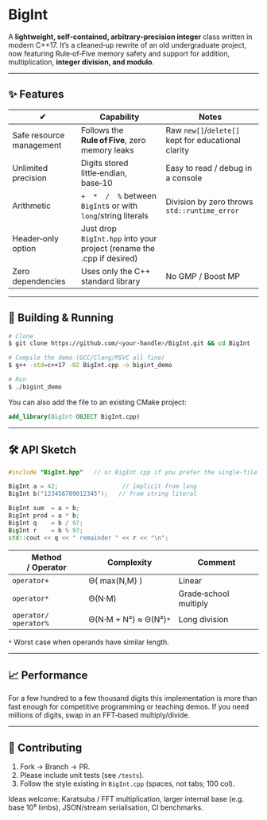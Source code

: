 # BigInt  

A **lightweight, self‑contained, arbitrary‑precision integer** class written in modern C++17. It’s a cleaned‑up rewrite of an old undergraduate project, now featuring Rule‑of‑Five memory safety and support for addition, multiplication, **integer division, and modulo**.

---

## ✨ Features

| ✔                        | Capability                                                            | Notes                                               |
| ------------------------ | --------------------------------------------------------------------- | --------------------------------------------------- |
| Safe resource management | Follows the **Rule of Five**, zero memory leaks                       | Raw `new[]`/`delete[]` kept for educational clarity |
| Unlimited precision      | Digits stored little‑endian, base‑10                                  | Easy to read / debug in a console                   |
| Arithmetic               | `+  *  /  %` between `BigInt`s or with `long`/string literals         | Division by zero throws `std::runtime_error`        |
| Header‑only option       | Just drop `BigInt.hpp` into your project (rename the .cpp if desired) |                                                     |
| Zero dependencies        | Uses only the C++ standard library                                    | No GMP / Boost MP                                   |

---

## 🔧 Building & Running

```bash
# Clone
$ git clone https://github.com/<your‑handle>/BigInt.git && cd BigInt

# Compile the demo (GCC/Clang/MSVC all fine)
$ g++ -std=c++17 -O2 BigInt.cpp -o bigint_demo

# Run
$ ./bigint_demo
```

You can also add the file to an existing CMake project:

```cmake
add_library(BigInt OBJECT BigInt.cpp)
```

---

## 🛠️ API Sketch

```cpp
#include "BigInt.hpp"   // or BigInt.cpp if you prefer the single‑file variant

BigInt a = 42;                  // implicit from long
BigInt b("123456789012345");   // from string literal

BigInt sum  = a + b;
BigInt prod = a * b;
BigInt q    = b / 97;
BigInt r    = b % 97;
std::cout << q << " remainder " << r << "\n";
```

| Method / Operator       | Complexity             | Comment               |
| ----------------------- | ---------------------- | --------------------- |
| `operator+`             | Θ( max(N,M) )          | Linear                |
| `operator*`             | Θ(N·M)                 | Grade‑school multiply |
| `operator/` `operator%` | Θ(N·M + N²) ≈ Θ(N²)`*` | Long division         |

`*` Worst case when operands have similar length.

---

## 📈 Performance

For a few hundred to a few thousand digits this implementation is more than fast enough for competitive programming or teaching demos. If you need millions of digits, swap in an FFT‑based multiply/divide.

---

## 🤝 Contributing

1. Fork → Branch → PR.
2. Please include unit tests (see `/tests`).
3. Follow the style existing in `BigInt.cpp` (spaces, not tabs; 100 col).

Ideas welcome: Karatsuba / FFT multiplication, larger internal base (e.g. base 10⁹ limbs), JSON/stream serialisation, CI benchmarks.